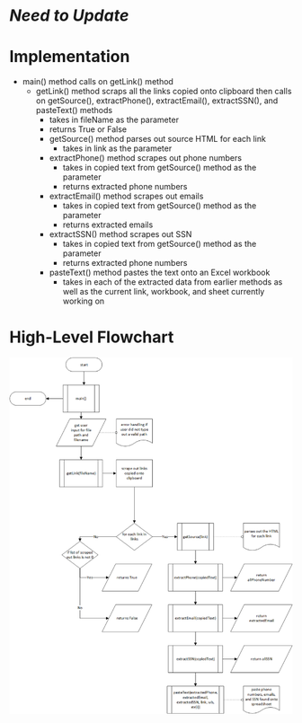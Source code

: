 # ***Need to Update***

# Implementation

- main() method calls on getLink() method
  - getLink() method scraps all the links copied onto clipboard then calls on getSource(), extractPhone(), extractEmail(), extractSSN(), and pasteText() methods
    - takes in fileName as the parameter
    - returns True or False
    - getSource() method parses out source HTML for each link
      - takes in link as the parameter
    - extractPhone() method scrapes out phone numbers
      - takes in copied text from getSource() method as the parameter
      - returns extracted phone numbers
    - extractEmail() method scrapes out emails
      - takes in copied text from getSource() method as the parameter
      - returns extracted emails
    - extractSSN() method scrapes out SSN
      - takes in copied text from getSource() method as the parameter
      - returns extracted phone numbers
    - pasteText() method pastes the text onto an Excel workbook
      - takes in each of the extracted data from earlier methods as well as the current link, workbook, and sheet currently working on

# High-Level Flowchart

![high-level flowchart](https://github.com/leadermags/personal-data-scraper-project/blob/main/img/personal-data-scraper-flowchart.png?raw=true)
